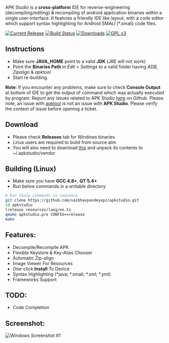 APK Studio is a **cross-platform** IDE for reverse-engineering (decompiling/editing) & recompiling of android application binaries within a single user-interface. It features a friendly IDE like layout, with a code editor which support syntax highlighting for Android SMALI (*.smali) code files.

[![Current Release](https://img.shields.io/github/release/vaibhavpandeyvpz/apkstudio.svg?style=flat-square)](https://github.com/vaibhavpandeyvpz/apkstudio/releases) [![Build Status](https://img.shields.io/travis/vaibhavpandeyvpz/apkstudio.svg?style=flat-square)](https://travis-ci.org/vaibhavpandeyvpz/apkstudio) [![Downloads](https://img.shields.io/github/downloads/vaibhavpandeyvpz/apkstudio/latest/total.svg?style=flat-square)](https://github.com/vaibhavpandeyvpz/apkstudio/releases) [![GPL v3](https://img.shields.io/github/license/vaibhavpandeyvpz/apkstudio.svg?style=flat-square)](https://github.com/vaibhavpandeyvpz/apkstudio/blob/master/LICENSE.md)

Instructions
--------
- Make sure **JAVA_HOME** point to a valid **JDK** (*JRE* will not work)
- Point the **Binaries Path** in *Edit* > *Settings* to a valid folder having *ADB*, *Zipalign* & *apktool*
- Start re-building.

**Note**: If you encounter any problems, make sure to check **Console Output** at bottom of IDE to get the output of command which was actually executed by program. Report any issues related to APK Studio [here](https://github.com/vaibhavpandeyvpz/apkstudio/issues) on Github. Please note, an issue with [apktool](http://ibotpeaches.github.io/Apktool/) is not an issue with **APK Studio**. Please verify the context of issue before opening a ticket.

Download
--------
-   Please check **Releases** tab for Windows binaries
-   Linux users are required to build from source atm
-   You will also need to download [this](https://dl.bintray.com/vaibhavpandeyvpz/generic/apkstudio/1.0.0/binpack.zip) and unpack its contents to ~/.apkstudio/vendor

Building (Linux)
--------
-   Make sure you have **GCC 4.8+**, **QT 5.4+**
-   Run below commands in a writable directory
```bash
# Run these commands in sequence
git clone https://github.com/vaibhavpandeyvpz/apkstudio.git
cd apkstudio
lrelease resources/lang/en.ts
qmake apkstudio.pro CONFIG+=release
make
```

Features:
---------------------------------
-   Decompile/Recompile APK
-   Flexible Keystore & Key-Alias Chooser
-   Automatic Zip-align
-   Image Viewer For Resources
-   One-click **Install** To Device
-   Syntax Highlighting (*java; *.smali; *.xml; *.yml)
-   Frameworks Support

TODO:
-------------
-   Code Completion

Screenshot:
-------------
![Windows Screenshot #1](https://raw.githubusercontent.com/vaibhavpandeyvpz/apkstudio/master/external/screenshots/windows-1.png "Windows Screenshot #1")
